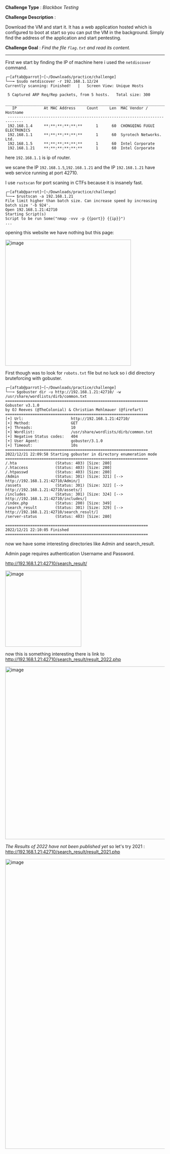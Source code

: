 
**Challenge Type** : _Blackbox Testing_


**Challenge Description** :

Download the VM and start it. It has a web application hosted which is configured to boot at start so you can put the VM in the background. 
Simply find the address of the application and start pentesting.


**Challenge Goal** :
_Find the file `flag.txt` and read its content._

---

First we start by finding the IP of machine here i used the `netdiscover` command.

```Shell
┌─[aftab@parrot]─[~/Downloads/practice/challenge]
└──╼ $sudo netdiscover -r 192.168.1.12/24
Currently scanning: Finished!   |   Screen View: Unique Hosts                 
                                                                               
 5 Captured ARP Req/Rep packets, from 5 hosts.   Total size: 300               
 _____________________________________________________________________________
   IP            At MAC Address     Count     Len  MAC Vendor / Hostname      
 -----------------------------------------------------------------------------
 192.168.1.4     **:**:**:**:**:**      1      60  CHONGQING FUGUI ELECTRONICS 
 192.168.1.1     **:**:**:**:**:**      1      60  Syrotech Networks. Ltd.     
 192.168.1.5     **:**:**:**:**:**      1      60  Intel Corporate             
 192.168.1.21    **:**:**:**:**:**      1      60  Intel Corporate             

```
here `192.168.1.1` is ip of router.

we scane the IP `192.168.1.5`,`192.168.1.21` and the IP `192.168.1.21` have web service running at port 42710.

I use `rustscan` for port scaning in CTFs because it is insanely fast.

```Shell
┌─[aftab@parrot]─[~/Downloads/practice/challenge]
└──╼ $rustscan -a 192.168.1.21
File limit higher than batch size. Can increase speed by increasing batch size '-b 924'.
Open 192.168.1.21:42710
Starting Script(s)
Script to be run Some("nmap -vvv -p {{port}} {{ip}}")
...
```
opening this website we have nothing but this page:

<img width="397" alt="image" src="https://user-images.githubusercontent.com/79740895/208959026-568a1c93-0751-4386-9bf7-79a56ddbbabc.png">

First though was to look for `robots.txt` file but no luck so i did directory bruteforcing with gobuster.

```Shell
┌─[aftab@parrot]─[~/Downloads/practice/challenge]
└──╼ $gobuster dir -u http://192.168.1.21:42710/ -w /usr/share/wordlists/dirb/common.txt 
===============================================================
Gobuster v3.1.0
by OJ Reeves (@TheColonial) & Christian Mehlmauer (@firefart)
===============================================================
[+] Url:                     http://192.168.1.21:42710/
[+] Method:                  GET
[+] Threads:                 10
[+] Wordlist:                /usr/share/wordlists/dirb/common.txt
[+] Negative Status codes:   404
[+] User Agent:              gobuster/3.1.0
[+] Timeout:                 10s
===============================================================
2022/12/21 22:09:58 Starting gobuster in directory enumeration mode
===============================================================
/.hta                 (Status: 403) [Size: 280]
/.htaccess            (Status: 403) [Size: 280]
/.htpasswd            (Status: 403) [Size: 280]
/Admin                (Status: 301) [Size: 321] [--> http://192.168.1.21:42710/Admin/]
/assets               (Status: 301) [Size: 322] [--> http://192.168.1.21:42710/assets/]
/includes             (Status: 301) [Size: 324] [--> http://192.168.1.21:42710/includes/]
/index.php            (Status: 200) [Size: 349]                                          
/search_result        (Status: 301) [Size: 329] [--> http://192.168.1.21:42710/search_result/]
/server-status        (Status: 403) [Size: 280]                                               
                                                                                              
===============================================================
2022/12/21 22:10:05 Finished
===============================================================

```

now we have some interesting directories like Admin and search_result.

Admin page requires authentication Username and Password.

http://192.168.1.21:42710/search_result/  

<img width="240" alt="image" src="https://user-images.githubusercontent.com/79740895/208960036-f154d56c-5bbf-4b35-8d97-b39dcf34c217.png">

now this is something interesting there is link to http://192.168.1.21:42710/search_result/result_2022.php

<img width="544" alt="image" src="https://user-images.githubusercontent.com/79740895/208960308-7fa28195-3dc5-40ec-b877-5b1922e29dcf.png">

_The Results of 2022 have not been published yet_ so let's try 2021 : http://192.168.1.21:42710/search_result/result_2021.php

<img width="913" alt="image" src="https://user-images.githubusercontent.com/79740895/208960741-f610c650-98f4-40dd-87dd-5102f9e3e1ee.png">





